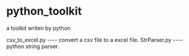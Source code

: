 # python_toolkit
a toolkit writen by python

csv_to_excel.py	----	convert a csv file to a excel file.
StrParser.py	----	python string parser.
